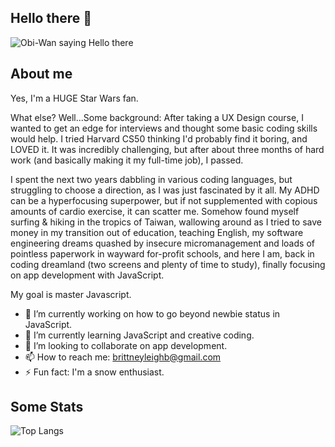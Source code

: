 ## Hello there 👋
![Obi-Wan saying Hello there](https://i.giphy.com/media/v1.Y2lkPTc5MGI3NjExanJ5aHR5ZmxhaDkwMmM5d2swNnA2ODM3YWZ3NGVhbnF4Z285bDluYSZlcD12MV9pbnRlcm5hbF9naWZfYnlfaWQmY3Q9Zw/BjCWlikTDTN4a8EU0b/giphy.gif)
## About me
Yes, I'm a HUGE Star Wars fan.

What else? Well...Some background: After taking a UX Design course,  I wanted to get an edge for interviews and thought some basic coding skills would help. I tried Harvard CS50 thinking I'd probably find it boring, and LOVED it. It was incredibly challenging, but after about three months of hard work (and basically making it my full-time job), I passed.

I spent the next two years dabbling in various coding languages, but struggling to choose a direction, as I was just fascinated by it all. My ADHD can be a hyperfocusing superpower, but if not supplemented with copious amounts of cardio exercise, it can scatter me. Somehow found myself surfing & hiking in the tropics of Taiwan, wallowing around as I tried to save money in my transition out of education, teaching English, my software engineering dreams quashed by insecure micromanagement and loads of pointless paperwork in wayward for-profit schools, and here I am, back in coding dreamland (two screens and plenty of time to study), finally focusing on app development with JavaScript.

My goal is master Javascript.

- 🔭 I’m currently working on how to go beyond newbie status in JavaScript.
- 🌱 I’m currently learning JavaScript and creative coding.
- 👯 I’m looking to collaborate on app development.
- 📫 How to reach me: brittneyleighb@gmail.com
- ⚡ Fun fact: I'm a snow enthusiast.

## Some Stats
![Top Langs](https://github-readme-stats.vercel.app/api/top-langs/?username=brittneyleighb&theme=catppuccin_mocha)
